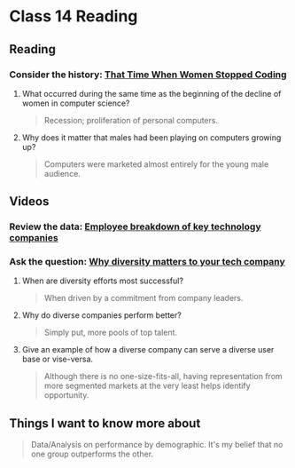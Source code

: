 # Class 14 Reading

## Reading

### Consider the history: [That Time When Women Stopped Coding](https://www.npr.org/sections/money/2014/10/21/357629765/when-women-stopped-coding)

1. What occurred during the same time as the beginning of the decline of women in computer science?

    > Recession; proliferation of personal computers.

2. Why does it matter that males had been playing on computers growing up?

    > Computers were marketed almost entirely for the young male audience.

## Videos

### Review the data: [Employee breakdown of key technology companies](https://informationisbeautiful.net/visualizations/diversity-in-tech/)

### Ask the question: [Why diversity matters to your tech company](https://www.usatoday.com/story/tech/columnist/2015/07/21/why-diversity-matters-your-tech-company/30419871/)

1. When are diversity efforts most successful?

    > When driven by a commitment from company leaders.

2. Why do diverse companies perform better?

    > Simply put, more pools of top talent.

3. Give an example of how a diverse company can serve a diverse user base or vise-versa.

    > Although there is no one-size-fits-all, having representation from more segmented markets at the very least helps identify opportunity.
    
## Things I want to know more about

  > Data/Analysis on performance by demographic. It's my belief that no one group outperforms the other.
